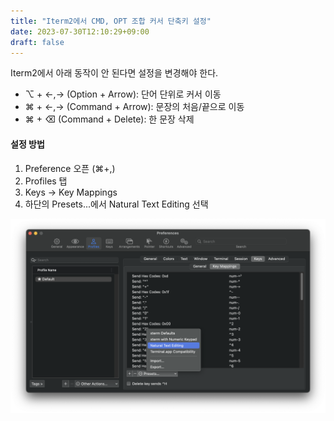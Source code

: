 ```yaml
---
title: "Iterm2에서 CMD, OPT 조합 커서 단축키 설정"
date: 2023-07-30T12:10:29+09:00
draft: false
---
```


Iterm2에서 아래 동작이 안 된다면 설정을 변경해야 한다.

- ⌥ + ←,→ (Option + Arrow): 단어 단위로 커서 이동
- ⌘ + ←,→ (Command + Arrow): 문장의 처음/끝으로 이동
- ⌘ + ⌫ (Command + Delete): 한 문장 삭제

#### 설정 방법

1. Preference 오픈 (⌘+,)
2. Profiles 탭
3. Keys → Key Mappings
4. 하단의 Presets...에서 Natural Text Editing 선택

![Alt text](iterm2-natural-text-editing.png)
